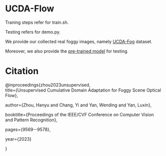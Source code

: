 # UCDA-Flow

Traning steps refer for train.sh.

Testing refers for demo.py.

We provide our collected real foggy images, namely [UCDA-Fog](https://drive.google.com/file/d/1V41omr1_k_6OcVWfAhkvzbgSaUHM26tj/view?usp=sharing) dataset.

Moreover, we also provide the [pre-trained model](https://drive.google.com/file/d/1osPP1HAA-onkwmDMLUW_s95iEGaslA7R/view?usp=drive_link) for testing.



# Citation
@inproceedings{zhou2023unsupervised, \
  title={Unsupervised Cumulative Domain Adaptation for Foggy Scene Optical Flow},
  
  author={Zhou, Hanyu and Chang, Yi and Yan, Wending and Yan, Luxin},
  
  booktitle={Proceedings of the IEEE/CVF Conference on Computer Vision and Pattern Recognition},
  
  pages={9569--9578},
  
  year={2023}
  
}
